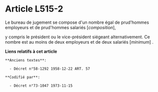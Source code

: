 # Article L515-2

Le bureau de jugement se compose d'un nombre égal de prud'hommes employeurs et de prud'hommes salariés [*composition*],

y compris le président ou le vice-président siégeant alternativement. Ce nombre est au moins de deux employeurs et de deux
salariés [*minimum*] .

**Liens relatifs à cet article**

	**Anciens textes**:

	  - Décret n°58-1292 1958-12-22 ART. 57

	**Codifié par**:

	  - Décret n°73-1047 1973-11-15
